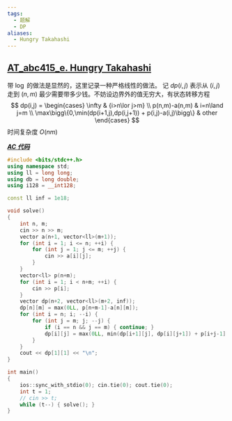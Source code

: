 ```yaml
---
tags:
  - 题解
  - DP
aliases:
  - Hungry Takahashi
---
```

## [AT_abc415_e. Hungry Takahashi](https://atcoder.jp/contests/abc415/tasks/abc415_e?lang=en)

带 $\log$ 的做法是显然的，这里记录一种严格线性的做法。
记 $dp(i,j)$ 表示从 $(i,j)$ 走到 $(n,m)$ 最少需要带多少钱。不妨设边界外的值无穷大，有状态转移方程
$$
dp(i,j) = \begin{cases}
\infty & {i>n\lor j>m} \\
p(n,m)-a(n,m) & i=n\land j=m \\
\max\bigg\{0,\min(dp(i+1,j),dp(i,j+1)) + p(i,j)-a(i,j)\bigg\} & other
\end{cases}
$$
时间复杂度 $O(nm)$

[***AC 代码***](https://atcoder.jp/contests/abc415/submissions/68071201)

```cpp
#include <bits/stdc++.h>
using namespace std;
using ll = long long;
using db = long double;
using i128 = __int128;

const ll inf = 1e18;

void solve()
{
	int n, m;
	cin >> n >> m;
    vector a(n+1, vector<ll>(m+1));
    for (int i = 1; i <= n; ++i) {
        for (int j = 1; j <= m; ++j) {
            cin >> a[i][j];
        }
    }
    vector<ll> p(n+m);
    for (int i = 1; i < n+m; ++i) {
        cin >> p[i];
    }
    vector dp(n+2, vector<ll>(m+2, inf));
    dp[n][m] = max(0LL, p[n+m-1]-a[n][m]);
    for (int i = n; i; --i) {
        for (int j = m; j; --j) {
            if (i == n && j == m) { continue; }
            dp[i][j] = max(0LL, min(dp[i+1][j], dp[i][j+1]) + p[i+j-1] - a[i][j]);
        }
    }
    cout << dp[1][1] << "\n";
}

int main()
{
	ios::sync_with_stdio(0); cin.tie(0); cout.tie(0); 
	int t = 1;
	// cin >> t;
	while (t--) { solve(); }
}
```
